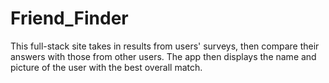 # Friend_Finder
This full-stack site takes in results from users' surveys, then compare their answers with those from other users. The app then displays the name and picture of the user with the best overall match.
